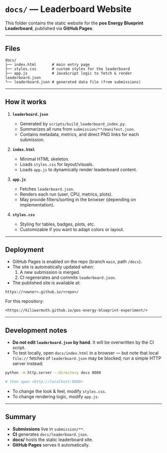 # `docs/` — Leaderboard Website

This folder contains the static website for the **pos Energy Blueprint Leaderboard**, published via **GitHub Pages**.

---

## Files

```text
docs/
├── index.html       # main entry page
├── styles.css       # custom styles for the leaderboard
├── app.js           # JavaScript logic to fetch & render leaderboard.json
└── leaderboard.json # generated data file (from submissions)
```

---

## How it works

1. **`leaderboard.json`**
   - Generated by `scripts/build_leaderboard_index.py`.
   - Summarizes all runs from `submission/**/manifest.json`.
   - Contains metadata, metrics, and direct PNG links for each submission.

2. **`index.html`**
   - Minimal HTML skeleton.
   - Loads `styles.css` for layout/visuals.
   - Loads `app.js` to dynamically render leaderboard content.

3. **`app.js`**
   - Fetches `leaderboard.json`.
   - Renders each run (user, CPU, metrics, plots).
   - May provide filters/sorting in the browser (depending on implementation).

4. **`styles.css`**
   - Styling for tables, badges, plots, etc.
   - Customizable if you want to adapt colors or layout.

---

## Deployment

- GitHub Pages is enabled on the repo (branch `main`, path `/docs`).
- The site is automatically updated when:
  1. A new submission is merged.
  2. CI regenerates and commits `leaderboard.json`.
- The published site is available at:

```text
https://<owner>.github.io/<repo>/
```

For this repository:

```text
<https://kiliwarmuth.github.io/pos-energy-blueprint-experiment/>
```

---

## Development notes

- **Do not edit `leaderboard.json` by hand**. It will be overwritten by the CI script.
- To test locally, open `docs/index.html` in a browser — but note that local `file://` fetches of `leaderboard.json` may be blocked; run a simple HTTP server instead:

```bash
python -m http.server --directory docs 8080

# then open <http://localhost:8080>

```

- To change the look & feel, modify `styles.css`.
- To change rendering logic, modify `app.js`.

---

## Summary

- **Submissions** live in `submission/**`.
- **CI** generates `docs/leaderboard.json`.
- **docs/** hosts the static leaderboard site.
- **GitHub Pages** serves it automatically.
